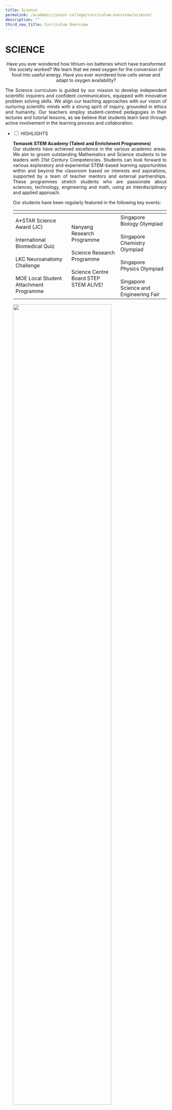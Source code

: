 ```yaml
---
title: Science
permalink: /academic/junior-college/curriculum-overview/science/
description: ""
third_nav_title: Curriculum Overview
---
```

# SCIENCE

<center>Have you ever wondered how lithium-ion batteries which have transformed the society worked? We learn that we need oxygen for the conversion of food into useful energy. Have you ever wondered how cells sense and adapt to oxygen availability?</center>

<p style="text-align: justify;">The Science curriculum is guided by our mission to develop independent scientific inquirers and confident communicators, equipped with innovative problem solving skills. We align our teaching approaches with our vision of nurturing scientific minds with a strong spirit of inquiry, grounded in ethics and humanity. Our teachers employ student-centred pedagogies in their lectures and tutorial lessons, as we believe that students learn best through active involvement in the learning process and collaboration.</p>

<ul class="jekyllcodex_accordion">
  <li>
    <input type="checkbox" id="accordion1">
    <label for="accordion1">HIGHLIGHTS</label>
    <div>
			<p style="text-align: justify;"><b>Temasek STEM Academy (Talent and Enrichment Programmes)</b><br>Our students have achieved excellence in the various academic areas. We aim to groom outstanding Mathematics and Science students to be leaders with 21st Century Competencies. Students can look forward to various exploratory and experiential STEM-based learning opportunities within and beyond the classroom based on interests and aspirations, supported by a team of teacher mentors and external partnerships. These programmes stretch students who are passionate about sciences, technology, engineering and math, using an interdisciplinary and applied approach.</p>
			<p style="text-align: justify;">Our students have been regularly featured in the following key events:
</p>
			<table>
<thead>
  <tr>
    <th></th>
    <th></th>
		<th></th>
  </tr>
</thead>
<tbody>
  <tr>
    <td>A*STAR Science Award (JC)<br><br>International Biomedical Quiz<br><br>LKC Neuroanatomy Challenge<br><br>MOE Local Student Attachment Programme</td>
    <td>Nanyang Research Programme<br><br>Science Research Programme<br><br>Science Centre Board STEP STEM ALIVE!</td>
		<td>Singapore Biology Olympiad<br><br>Singapore Chemistry Olympiad<br><br>Singapore Physics Olympiad<br><br>Singapore Science and Engineering Fair</td>
  </tr>
</tbody>
</table>
			<img src="/images/Academic/Curriculum%20Overview/Science/SSEF%20competition.png" style="width:80%">
			<center>Our students participating in the 19th Singapore Science and Engineering Fair</center>
    </div>
	</li> 
  <li>
    <input type="checkbox" id="accordion2">
    <label for="accordion2">BIOLOGY</label>
    <div>
			<center><i>Why do our fingers look different from our toes even though each one of us developed from one single fertilised egg? What are the uses of a molecule of DNA? How can climate change lead to the spread of ancient dormant disease-causing pathogens? How can humans overcome infections?</i></center>
			<p style="text-align: justify;">These are thought-provoking questions raised by our Biology students during the course of their study. Join us, the Fantastic TJC Biology Department, to unravel the mysteries of life around us!</p>
			<p style="text-align: justify;"><b>CURRICULUM</b><br>The rapid and continuous progress in the field of life sciences demands the learner to have sound knowledge of the nature of science, acquire scientific inquiry skills, and being able to relate science to societal needs. To achieve these demands, we provide a nurturing environment for our students to be inquisitive and deepen their understanding of Biology. Our students will discover for themselves how life is sustained and how they can apply their knowledge to ensure sustainable living.</p>
			<p style="text-align: justify;">Students will build a strong foundation in the understanding of life at cellular and molecular levels, and make connections between these micro-systems and the organism as a whole. This ability to draw links and make connections enables our students to relate to other systems they encounter in their daily lives, a skill critical for real-world problem solving.</p>
			<img src="/images/Academic/Curriculum%20Overview/Science/TJC%20Bio_Vaccination.jpg" style="width:70%">
			<center>A poster designed by our JC2 students explaining the science behind vaccination</center>			
			<p style="text-align: justify;">We strive to deliver the curriculum with our students’ learning interests and readiness in mind. We engage our students through inquiry-based learning and provide many opportunities for collaboration with their peers and for them to communicate their ideas. We also utilise real-life examples for students to explore, keep updated with current affairs, while at the same time applying relevant scientific concepts to understand or solve problems.</p>
			<p style="text-align: justify;">E-pedagogical approaches are employed to groom our students to be future-ready digital learners. We create resources on the Student Learning Space (SLS) and other e-learning platforms so that our students can learn at their own pace, and beyond the confines of a physical space such as a laboratory.</p>
						<img src="/images/Academic/Curriculum%20Overview/Science/TJC%20Bio_SLS.jpg" style="width:70%">
			<center>A snippet of a video created for JC1 Practical Magic Lesson Package on SLS</center>	
			<p style="text-align: justify;">We aim to train our students to be critical learners through thinking routines to facilitate the development of their metacognition skills.</p>
			<p style="text-align: justify;"><b>ENRICHMENT</b><br>Exciting learning journeys to Pulau Semakau and Lee Kong Chian Natural History Museum serve as experiential learning opportunities for our students. Students learn beyond the classroom and laboratories, where they hear from professionals in niche areas and higher institutions of learning and research. We also engage local and overseas university professors and our very own TJC Alumni to give talks for our students to raise awareness on their career prospects, and enhance their scientific literacy.</p>
			<img src="/images/Academic/Curriculum%20Overview/Science/TJC%20Bio_LKCNHM.jpg" style="width:60%">
			<center>Learning journey to Lee Kong Chian Natural History Museum</center>	
								<p><b>SYLLABUSES</b><br><a href="/files/Academic/Curriculum/Science/9744_y21_sy.pdf" target="_blank">2021 A-Level Syllabus (H2 Biology)</a><br><a href="/files/Academic/Curriculum/Science/8876_y21_sy.pdf" target="_blank">2021 A-Level Syllabus (H1 Biology)</a><br><a href="/files/Academic/Curriculum/Science/9744_y22_sy.pdf" target="_blank">2022 A-Level Syllabus (H2 Biology)</a><br><a href="/files/Academic/Curriculum/Science/8876_y22_sy.pdf" target="_blank">2022 A-Level Syllabus (H1 Biology)</a></p>
    </div>
	</li> 
	  <li>
    <input type="checkbox" id="accordion3">
    <label for="accordion3">CHEMISTRY</label>
    <div>
			<center><i>How do geckos stick to walls? Why does water expand as it freezes? How is coloured glass produced?</i></center>
			<p style="text-align: justify;">These are just some of the interesting application of Chemistry concepts. Chemistry is the study of the structure, properties and transformation of matter at the atomic/molecular level. Chemistry is often seen to play a central role in science. It is built on an understanding of the laws of physics that govern the nature of particles such as atoms, protons and electrons, and at the same time provides a basis for studying and understanding the molecules and reactions in biological systems.</p>
			<p style="text-align: justify;"><b>CURRICULUM</b><br>At TJC, our Chemistry curriculum has been developed to enhance students’ understanding of chemical concepts and chemical systems. We aim to develop in students the way of thinking to explain phenomena, approach and solve problems in chemical systems through making connections between the concepts within Chemistry and with other Science disciplines. Diverse pedagogical approaches are adopted to cultivate our students’ interest by building knowledge and skills necessary for their higher education aspirations in Chemistry-related fields.</p>
			<p style="text-align: justify;">These pedagogical approaches include leveraging on Productive Failure to learn how to plan an experiment and how to better use visualisation tools. Through an experiential learning approach, students get to deepen their conceptual understanding. Learning studies are also conducted to improve effectiveness of students’ learning.</p>
			<p style="text-align: justify;"><b>ENRICHMENT</b><br>Our students are provided with many opportunities for learning beyond the classroom. These learning experiences develop the students in the understanding, skills, ethics and attitudes relevant to the practice of science. The aim is for our students to become scientifically literate and useful citizens who are well-prepared for the challenges of the 21st century.<br>Research opportunities are available for students who wish to enrich their learning and deepen their knowledge of the sciences. These projects can be carried out within college or with an institute of higher learning in science.</p>
			<img src="/images/Academic/Curriculum%20Overview/Science/Visit%20to%20NUS%20Dept%20Chem.jpg" style="width:60%">
			<center>Our students' visit to NUS Department of Chemistry</center>	
								<p><b>SYLLABUSES</b><br><a href="/files/Academic/Curriculum/Science/9744_y21_sy.pdf" target="_blank">2021 A-Level Syllabus (H2 Biology)</a><br><a href="/files/Academic/Curriculum/Science/8876_y21_sy.pdf" target="_blank">2021 A-Level Syllabus (H1 Biology)</a><br><a href="/files/Academic/Curriculum/Science/9744_y22_sy.pdf" target="_blank">2022 A-Level Syllabus (H2 Biology)</a><br><a href="/files/Academic/Curriculum/Science/8876_y22_sy.pdf" target="_blank">2022 A-Level Syllabus (H1 Biology)</a></p>
    </div>
	</li> 
	  <li>
    <input type="checkbox" id="accordion4">
    <label for="accordion4">PEERS IN ACTION</label>
    <div>
			<p style="text-align: justify;"> UPLOAD PHOTO SLIDE TO GOOGLE SLIDES</p>
    </div>
	</li> 
	  <li>
    <input type="checkbox" id="accordion5">
    <label for="accordion5">PEERS IN ACTION</label>
    <div>
			<p style="text-align: justify;"> UPLOAD PHOTO SLIDE TO GOOGLE SLIDES</p>
    </div>
	</li> 
	</ul>